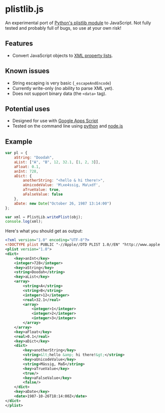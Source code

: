 # plistlib.js

An experimental port of [Python's plistlib module][plistlib] to JavaScript. Not fully tested and probably full of bugs, so use at your own risk!

## Features

* Convert JavaScript objects to [XML property lists][plist].

## Known issues

* String escaping is very basic (`_escapeAndEncode`)
* Currently write-only (no ability to parse XML yet).
* Does not support binary data (the `<data>` tag).

## Potential uses

* Designed for use with [Google Apps Script](http://code.google.com/googleapps/appsscript/)
* Tested on the command line using [python](python.org) and [node.js](nodejs.org)

## Example

```javascript
var pl = {
	aString: "Doodah",
	aList: ["A", "B", 12, 32.1, [1, 2, 3]],
	aFloat: 0.1,
	anInt: 728,
	aDict: {
		anotherString: "<hello & hi there!>",
		aUnicodeValue: 'M\xe4ssig, Ma\xdf',
		aTrueValue: true,
		aFalseValue: false
	},
	aDate: new Date("October 26, 1987 13:14:00")
};

var xml = PlistLib.writePlist(obj);
console.log(xml);
```

Here's what you should get as output:

```xml
<?xml version="1.0" encoding="UTF-8"?>
<!DOCTYPE plist PUBLIC "-//Apple//DTD PLIST 1.0//EN" "http://www.apple.com/DTDs/PropertyList-1.0.dtd">
<plist version="1.0">
<dict>
	<key>anInt</key>
	<integer>728</integer>
	<key>aString</key>
	<string>Doodah</string>
	<key>aList</key>
	<array>
		<string>A</string>
		<string>B</string>
		<integer>12</integer>
		<real>32.1</real>
		<array>
			<integer>1</integer>
			<integer>2</integer>
			<integer>3</integer>
		</array>
	</array>
	<key>aFloat</key>
	<real>0.1</real>
	<key>aDict</key>
	<dict>
		<key>anotherString</key>
		<string>&lt;hello &amp; hi there!&gt;</string>
		<key>aUnicodeValue</key>
		<string>Mässig, Maß</string>
		<key>aTrueValue</key>
		<true/>
		<key>aFalseValue</key>
		<false/>
	</dict>
	<key>aDate</key>
	<date>1987-10-26T18:14:00Z</date>
</dict>
</plist>
```

[plistlib]: http://docs.python.org/dev/library/plistlib.html
[plist]: http://en.wikipedia.org/wiki/Property_list
